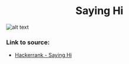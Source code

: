 <h1 align="center">Saying Hi</h1>

![alt text](https://images2.imgbox.com/7f/24/4zixJRml_o.png?raw=true)

### Link to source: 
- <a href="https://www.hackerrank.com/challenges/saying-hi/problem">Hackerrank - Saying Hi</a>

